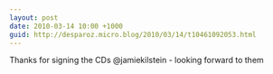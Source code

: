 ```yaml
---
layout: post
date: 2010-03-14 10:00 +1000
guid: http://desparoz.micro.blog/2010/03/14/t10461092053.html
---
```

Thanks for signing the CDs @jamiekilstein - looking forward to them
